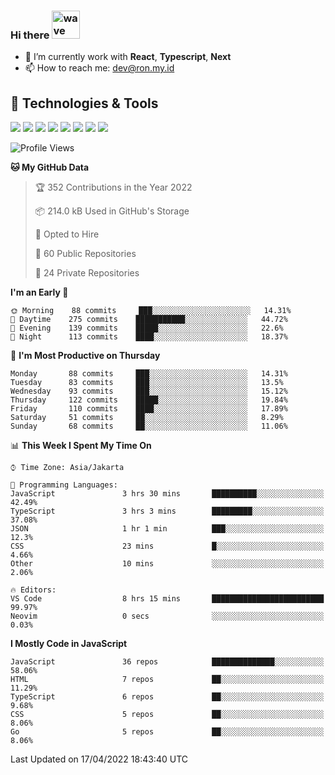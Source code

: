 ### Hi there <img src="https://i.ibb.co/q0Hx1KK/wave.gif" alt="wave" width="45px">

- 🌱 I’m currently work with **React**, **Typescript**, **Next**
- 📫 How to reach me: dev@ron.my.id

## 🔧 Technologies & Tools

![](https://img.shields.io/badge/OS-Linux-informational?style=flat&logo=linux&logoColor=white&color=2bbc8a)
![](https://img.shields.io/badge/OS-Windows-informational?style=flat&logo=windows&logoColor=white&color=2bbc8a)
![](https://img.shields.io/badge/Code-JavaScript-informational?style=flat&logo=javascript&logoColor=white&color=2bbc8a)
![](https://img.shields.io/badge/Code-Golang-informational?style=flat&logo=go&logoColor=white&color=2bbc8a)
![](https://img.shields.io/badge/Code-React-informational?style=flat&logo=react&logoColor=white&color=2bbc8a)
![](https://img.shields.io/badge/Code-Next-informational?style=flat&logo=next.js&logoColor=white&color=2bbc8a)
![](https://img.shields.io/badge/Shell-Bash-informational?style=flat&logo=gnu-bash&logoColor=white&color=2bbc8a)
![](https://img.shields.io/badge/Tools-Docker-informational?style=flat&logo=docker&logoColor=white&color=2bbc8a)

<!--START_SECTION:waka-->
![Profile Views](http://img.shields.io/badge/Profile%20Views-14-blue)

**🐱 My GitHub Data** 

> 🏆 352 Contributions in the Year 2022
 > 
> 📦 214.0 kB Used in GitHub's Storage 
 > 
> 💼 Opted to Hire
 > 
> 📜 60 Public Repositories 
 > 
> 🔑 24 Private Repositories  
 > 
**I'm an Early 🐤** 

```text
🌞 Morning    88 commits     ███░░░░░░░░░░░░░░░░░░░░░░   14.31% 
🌆 Daytime    275 commits    ███████████░░░░░░░░░░░░░░   44.72% 
🌃 Evening    139 commits    █████░░░░░░░░░░░░░░░░░░░░   22.6% 
🌙 Night      113 commits    ████░░░░░░░░░░░░░░░░░░░░░   18.37%

```
📅 **I'm Most Productive on Thursday** 

```text
Monday       88 commits     ███░░░░░░░░░░░░░░░░░░░░░░   14.31% 
Tuesday      83 commits     ███░░░░░░░░░░░░░░░░░░░░░░   13.5% 
Wednesday    93 commits     ███░░░░░░░░░░░░░░░░░░░░░░   15.12% 
Thursday     122 commits    █████░░░░░░░░░░░░░░░░░░░░   19.84% 
Friday       110 commits    ████░░░░░░░░░░░░░░░░░░░░░   17.89% 
Saturday     51 commits     ██░░░░░░░░░░░░░░░░░░░░░░░   8.29% 
Sunday       68 commits     ██░░░░░░░░░░░░░░░░░░░░░░░   11.06%

```


📊 **This Week I Spent My Time On** 

```text
⌚︎ Time Zone: Asia/Jakarta

💬 Programming Languages: 
JavaScript               3 hrs 30 mins       ██████████░░░░░░░░░░░░░░░   42.49% 
TypeScript               3 hrs 3 mins        █████████░░░░░░░░░░░░░░░░   37.08% 
JSON                     1 hr 1 min          ███░░░░░░░░░░░░░░░░░░░░░░   12.3% 
CSS                      23 mins             █░░░░░░░░░░░░░░░░░░░░░░░░   4.66% 
Other                    10 mins             ░░░░░░░░░░░░░░░░░░░░░░░░░   2.06%

🔥 Editors: 
VS Code                  8 hrs 15 mins       █████████████████████████   99.97% 
Neovim                   0 secs              ░░░░░░░░░░░░░░░░░░░░░░░░░   0.03%

```

**I Mostly Code in JavaScript** 

```text
JavaScript               36 repos            ██████████████░░░░░░░░░░░   58.06% 
HTML                     7 repos             ██░░░░░░░░░░░░░░░░░░░░░░░   11.29% 
TypeScript               6 repos             ██░░░░░░░░░░░░░░░░░░░░░░░   9.68% 
CSS                      5 repos             ██░░░░░░░░░░░░░░░░░░░░░░░   8.06% 
Go                       5 repos             ██░░░░░░░░░░░░░░░░░░░░░░░   8.06%

```



 Last Updated on 17/04/2022 18:43:40 UTC
<!--END_SECTION:waka-->
